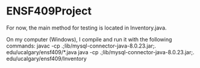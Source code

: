 # ENSF409Project

For now, the main method for testing is located in Inventory.java.

On my computer (Windows), I compile and run it with the following commands:
    javac -cp .;lib/mysql-connector-java-8.0.23.jar;. edu/ucalgary/ensf409/*.java
    java -cp .;lib/mysql-connector-java-8.0.23.jar;. edu/ucalgary/ensf409/Inventory